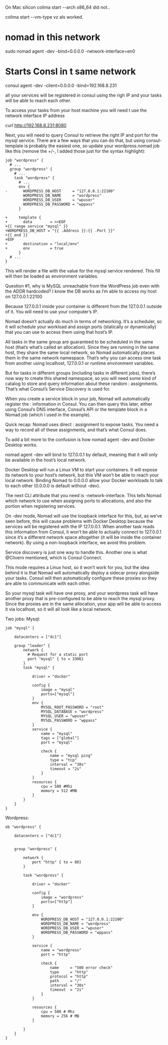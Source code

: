 On Mac silicon
colima start --arch x86_64 did not..

colima start --vm-type vz als worked.

# nomad in this network

sudo nomad agent -dev -bind=0.0.0.0 -network-interface=en0

# Starts Consl in t same network

consul agent -dev -client=0.0.0.0 -bind=192.168.8.231

all your services will be registered in consul using the righ IP and your tasks will be able to reach each other.

To access your tasks from your host machine you will need t use the network interface IP address

curl http://192.168.8.231:8080

Next, you will need to query Consul to retrieve the right IP and port for the mysql service. There are a few ways that you can do that, but using consul-template is probably the easiest one, so update your wordpress.nomad job like this (remove the +/-, I added those just for the syntax highlight):

```
job "wordpress" {
  # ...
  group "wordpress" {
    # ...
    task "wordpress" {
      # ...
      env {
-       WORDPRESS_DB_HOST     = "127.0.0.1:22100"
        WORDPRESS_DB_NAME     = "wordpress"
        WORDPRESS_DB_USER     = "wpuser"
        WORDPRESS_DB_PASSWORD = "wppass"
      }

+     template {
+       data        = <<EOF
+{{ range service "mysql" }}
+WORDPRESS_DB_HOST = "{{ .Address }}:{{ .Port }}"
+{{ end }}
+EOF
+       destination = "local/env"
+       env         = true
      }
  # ...
}
```

This will render a file with the value for the mysql service rendered. This fill will then be loaded as environment variables.

Question #1, why is MySQL unreachable from the WordPress job even with the ADDR hardcoded?
I know the DB works as I’m able to access my host on 127.0.0.1:22100

Because 127.0.0.1 inside your container is different from the 127.0.0.1 outside of it. You will need to use your computer’s IP.

Nomad doesn’t actually do much in terms of networking. It’s a scheduler, so it will schedule your workload and assign ports (statically or dynamically) that you can use to access them using that host’s IP.

All tasks in the same group are guaranteed to be scheduled in the same host (that’s what’s called an allocation). Since they are running in the same host, they share the same local network, so Nomad automatically places them in the same network namespace. That’s why you can access one task from another using localhost, 127.0.0.1 or runtime environment variables.

But for tasks in different groups (including tasks in different jobs), there’s now way to create this shared namespace, so you will need some kind of catalog to store and query information about these random <IP>:<port> assignments. That’s what Consul’s Service Discovery is used for.

When you create a service block in your job, Nomad will automatically register the <IP>:<port> information in Consul. You can then query this later, either using Consul’s DNS interface, Consul’s API or the template block in a Nomad job (which I used in the example).

Quick recap: Nomad uses direct <IP>:<port> assignment to expose tasks. You need a way to record all of these assignments, and that’s what Consul does.

To add a bit more to the confusion is how nomad agent -dev and Docker Desktop works.

nomad agent -dev will bind to 127.0.0.1 by default, meaning that it will only be available in the host’s local network.

Docker Desktop will run a Linux VM to start your containers. It will expose its network to your host’s network, but this VM won’t be able to reach your local network. Binding Nomad to 0.0.0.0 allow your Docker workloads to talk to each other (0.0.0.0 is default without -dev).

The next CLI attribute that you need is -network-interface. This tells Nomad which network to use when assigning ports to allocations, and also the <IP> portion when registering services.

On -dev mode, Nomad will use the loopback interface for this, but, as we’ve seen before, this will cause problems with Docker Desktop because the services will be registered with the IP 127.0.0.1. When another task reads this information from Consul, it won’t be able to actually connect to 127.0.0.1 since it’s a different network space altogether (it will be inside the container network). By using a non-loopback interface, we avoid this problem.

Service discovery is just one way to handle this. Another one is what @Clivern mentioned, which is Consul Connect.

This mode requires a Linux host, so it won’t work for you, but the idea behind it is that Nomad will automatically deploy a sidecar proxy alongside your tasks. Consul will then automatically configure these proxies so they are able to communicate with each other.

So your mysql task will have one proxy, and your wordpress task will have another proxy that is pre-configured to be able to reach the mysql proxy. Since the proxies are in the same allocation, your app will be able to access it via localhost, so it will all look like a local network.

Two jobs:
Mysql:

```
job "mysql" {

    datacenters = ["dc1"]

    group "leader" {
        network {
          # Request for a static port
          port "mysql" { to = 3306}
        }
        task "mysql" {

            driver = "docker"

            config {
                image = "mysql"
                ports=["mysql"]
            }
            env {
                MYSQL_ROOT_PASSWORD = "root"
                MYSQL_DATABASE = "wordpress"
                MYSQL_USER = "wpuser"
                MYSQL_PASSWORD = "wppass"
            }
            service {
                name = "mysql"
                tags = ["global"]
                port = "mysql"

                check {
                    name = "mysql ping"
                    type = "tcp"
                    interval = "30s"
                    timeout = "2s"
                }
            }
            resources {
                cpu = 500 #Mhz
                memory = 512 #MB
            }
        }
    }
}
```

Wordpress:

```
ob "wordpress" {

    datacenters = ["dc1"]


    group "wordpress" {

        network {
            port "http" { to = 80}
        }

        task "wordpress" {

            driver = "docker"

            config {
                image = "wordpress"
                ports=["http"]
            }

            env {
                WORDPRESS_DB_HOST = "127.0.0.1:22100"
                WORDPRESS_DB_NAME = "wordpress"
                WORDPRESS_DB_USER = "wpuser"
                WORDPRESS_DB_PASSWORD = "wppass"
            }

            service {
                name = "wordpress"
                port = "http"

                check {
                    name     = "500 error check"
                    type     = "http"
                    protocol = "http"
                    path     = "/"
                    interval = "30s"
                    timeout  = "2s"
                }
            }

            resources {
                cpu = 500 # Mhz
                memory = 256 # MB
            }

        }
    }
}
```
